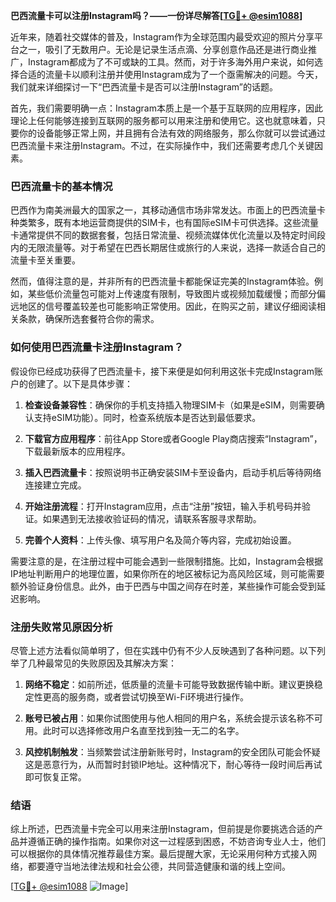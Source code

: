 **巴西流量卡可以注册Instagram吗？——一份详尽解答[[TG💪+ @esim1088](https://t.me/s/esim1088)]**

近年来，随着社交媒体的普及，Instagram作为全球范围内最受欢迎的照片分享平台之一，吸引了无数用户。无论是记录生活点滴、分享创意作品还是进行商业推广，Instagram都成为了不可或缺的工具。然而，对于许多海外用户来说，如何选择合适的流量卡以顺利注册并使用Instagram成为了一个亟需解决的问题。今天，我们就来详细探讨一下“巴西流量卡是否可以注册Instagram”的话题。

首先，我们需要明确一点：Instagram本质上是一个基于互联网的应用程序，因此理论上任何能够连接到互联网的服务都可以用来注册和使用它。这也就意味着，只要你的设备能够正常上网，并且拥有合法有效的网络服务，那么你就可以尝试通过巴西流量卡来注册Instagram。不过，在实际操作中，我们还需要考虑几个关键因素。

### 巴西流量卡的基本情况

巴西作为南美洲最大的国家之一，其移动通信市场非常发达。市面上的巴西流量卡种类繁多，既有本地运营商提供的SIM卡，也有国际eSIM卡可供选择。这些流量卡通常提供不同的数据套餐，包括日常流量、视频流媒体优化流量以及特定时间段内的无限流量等。对于希望在巴西长期居住或旅行的人来说，选择一款适合自己的流量卡至关重要。

然而，值得注意的是，并非所有的巴西流量卡都能保证完美的Instagram体验。例如，某些低价流量包可能对上传速度有限制，导致图片或视频加载缓慢；而部分偏远地区的信号覆盖较差也可能影响正常使用。因此，在购买之前，建议仔细阅读相关条款，确保所选套餐符合你的需求。

### 如何使用巴西流量卡注册Instagram？

假设你已经成功获得了巴西流量卡，接下来便是如何利用这张卡完成Instagram账户的创建了。以下是具体步骤：

1. **检查设备兼容性**：确保你的手机支持插入物理SIM卡（如果是eSIM，则需要确认支持eSIM功能）。同时，检查系统版本是否达到最低要求。
   
2. **下载官方应用程序**：前往App Store或者Google Play商店搜索“Instagram”，下载最新版本的应用程序。

3. **插入巴西流量卡**：按照说明书正确安装SIM卡至设备内，启动手机后等待网络连接建立完成。

4. **开始注册流程**：打开Instagram应用，点击“注册”按钮，输入手机号码并验证。如果遇到无法接收验证码的情况，请联系客服寻求帮助。

5. **完善个人资料**：上传头像、填写用户名及简介等内容，完成初始设置。

需要注意的是，在注册过程中可能会遇到一些限制措施。比如，Instagram会根据IP地址判断用户的地理位置，如果你所在的地区被标记为高风险区域，则可能需要额外验证身份信息。此外，由于巴西与中国之间存在时差，某些操作可能会受到延迟影响。

### 注册失败常见原因分析

尽管上述方法看似简单明了，但在实践中仍有不少人反映遇到了各种问题。以下列举了几种最常见的失败原因及其解决方案：

1. **网络不稳定**：如前所述，低质量的流量卡可能导致数据传输中断。建议更换稳定性更高的服务商，或者尝试切换至Wi-Fi环境进行操作。

2. **账号已被占用**：如果你试图使用与他人相同的用户名，系统会提示该名称不可用。此时可以选择修改用户名直至找到独一无二的名字。

3. **风控机制触发**：当频繁尝试注册新账号时，Instagram的安全团队可能会怀疑这是恶意行为，从而暂时封锁IP地址。这种情况下，耐心等待一段时间后再试即可恢复正常。

### 结语

综上所述，巴西流量卡完全可以用来注册Instagram，但前提是你要挑选合适的产品并遵循正确的操作指南。如果你对这一过程感到困惑，不妨咨询专业人士，他们可以根据你的具体情况推荐最佳方案。最后提醒大家，无论采用何种方式接入网络，都要遵守当地法律法规和社会公德，共同营造健康和谐的线上空间。

[[TG💪+ @esim1088](https://t.me/s/esim1088) ![Image](https://i.postimg.cc/4NQfJmqS/Snipaste-2025-05-13-00-14-12.png)]